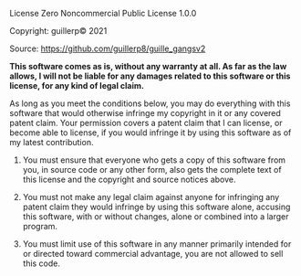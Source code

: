 License Zero Noncommercial Public License 1.0.0

Copyright: guillerp© 2021

Source: https://github.com/guillerp8/guille_gangsv2

**This software comes as is, without any warranty at all. As far
as the law allows, I will not be liable for any damages related
to this software or this license, for any kind of legal claim.**

As long as you meet the conditions below, you may do everything
with this software that would otherwise infringe my copyright in
it or any covered patent claim. Your permission covers a patent
claim that I can license, or become able to license, if you would
infringe it by using this software as of my latest contribution.

1. You must ensure that everyone who gets a copy of this software
   from you, in source code or any other form, also gets the
   complete text of this license and the copyright and source
   notices above.

2. You must not make any legal claim against anyone for
   infringing any patent claim they would infringe by using this
   software alone, accusing this software, with or without
   changes, alone or combined into a larger program.

3. You must limit use of this software in any manner primarily
   intended for or directed toward commercial advantage, you are 
   not allowed to sell this code.
